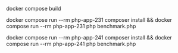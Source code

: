 docker compose build

docker compose run --rm php-app-231 composer install && docker compose run --rm php-app-231 php benchmark.php

docker compose run --rm php-app-241 composer install && docker compose run --rm php-app-241 php benchmark.php
